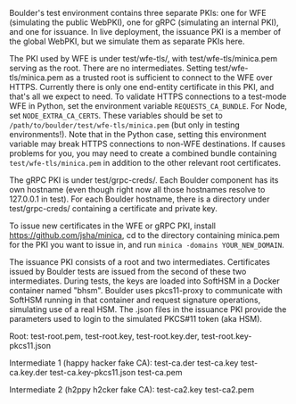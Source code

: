 Boulder's test environment contains three separate PKIs: one for WFE (simulating
the public WebPKI), one for gRPC (simulating an internal PKI), and one for
issuance. In live deployment, the issuance PKI is a member of the global WebPKI,
but we simulate them as separate PKIs here.

The PKI used by WFE is under test/wfe-tls/, with test/wfe-tls/minica.pem serving
as the root. There are no intermediates. Setting test/wfe-tls/minica.pem as
a trusted root is sufficient to connect to the WFE over HTTPS. Currently there
is only one end-entity certificate in this PKI, and that's all we expect to
need. To validate HTTPS connections to a test-mode WFE in Python, set the environment
variable `REQUESTS_CA_BUNDLE`. For Node, set `NODE_EXTRA_CA_CERTS`. These
variables should be set to `/path/to/boulder/test/wfe-tls/minica.pem` (but only
in testing environments!). Note that in the Python case, setting this environment
variable may break HTTPS connections to non-WFE destinations. If causes problems
for you, you may need to create a combined bundle containing
`test/wfe-tls/minica.pem` in addition to the other relevant root certificates.

The gRPC PKI is under test/grpc-creds/. Each Boulder component has its own hostname
(even though right now all those hostnames resolve to 127.0.0.1 in test). For
each Boulder hostname, there is a directory under test/grpc-creds/ containing a
certificate and private key.

To issue new certificates in the WFE or gRPC PKI, install
https://github.com/jsha/minica, cd to the directory containing minica.pem for
the PKI you want to issue in, and run `minica -domains YOUR_NEW_DOMAIN`.

The issuance PKI consists of a root and two intermediates. Certificates issued
by Boulder tests are issued from the second of these two intermediates. During
tests, the keys are loaded into SoftHSM in a Docker container named
"bhsm". Boulder uses pkcs11-proxy to communicate with SoftHSM running in that
container and request signature operations, simulating use of a real HSM. The
.json files in the issuance PKI provide the parameters used to login to the
simulated PKCS#11 token (aka HSM).

Root:
   test-root.pem, test-root.key, test-root.key.der, test-root.key-pkcs11.json

Intermediate 1 (happy hacker fake CA):
   test-ca.der test-ca.key test-ca.key.der test-ca.key-pkcs11.json test-ca.pem

Intermediate 2 (h2ppy h2cker fake CA):
   test-ca2.key test-ca2.pem
